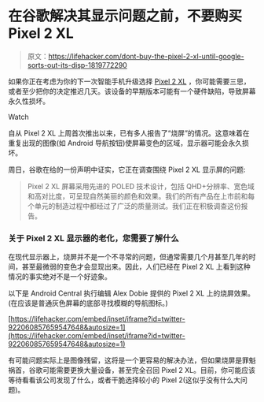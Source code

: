 # 在谷歌解决其显示问题之前，不要购买 Pixel 2 XL

> 原文：<https://lifehacker.com/dont-buy-the-pixel-2-xl-until-google-sorts-out-its-disp-1819772290>

如果你正在考虑为你的下一次智能手机升级选择 [Pixel 2 XL](https://lifehacker.com/google-made-the-pixel-xl-2-even-harder-to-repair-than-l-1819680350) ，你可能需要三思，或者至少把你的决定推迟几天。该设备的早期版本可能有一个硬件缺陷，导致屏幕永久性损坏。

Watch

自从 Pixel 2 XL 上周首次推出以来，已有多人报告了“烧屏”的情况。这意味着在重复出现的图像(如 Android 导航按钮)使屏幕变色的区域，显示器可能会永久损坏。

周日，谷歌在给的一份声明中证实，它正在调查围绕 Pixel 2 XL 显示屏的问题:

> Pixel 2 XL 屏幕采用先进的 POLED 技术设计，包括 QHD+分辨率、宽色域和高对比度，可呈现自然美丽的颜色和效果。我们的所有产品在上市前和每个单元的制造过程中都经过了广泛的质量测试。我们正在积极调查这份报告。

### 关于 Pixel 2 XL 显示器的老化，您需要了解什么

在现代显示器上，烧屏并不是一个不寻常的问题，但通常需要几个月甚至几年的时间，甚至最微弱的变色才会显现出来。因此，人们已经在 Pixel 2 XL 上看到这种情况的事实绝对不是一个好迹象。

以下是 Android Central 执行编辑 Alex Dobie 提供的 Pixel 2 XL 上的烧屏效果。(在应该是普通灰色屏幕的底部寻找模糊的导航图标。)

 [https://lifehacker.com/embed/inset/iframe?id=twitter-922060857659547648&autosize=1](https://lifehacker.com/embed/inset/iframe?id=twitter-922060857659547648&autosize=1) 

有可能问题实际上是图像残留，这将是一个更容易的解决办法，但如果烧屏是罪魁祸首，谷歌可能需要更换大量设备，甚至完全召回 Pixel 2 XL。目前，你可能应该等待看看该公司发现了什么，或者干脆选择较小的 Pixel 2(这似乎没有什么大问题)。